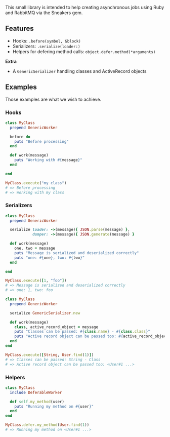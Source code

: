 This small library is intended to help creating asynchronous jobs
using Ruby and RabbitMQ via the Sneakers gem.

## Features

- Hooks: `.before(symbol, &block)`
- Serializers: `.serialize(loader:)`
- Helpers for defering method calls: `object.defer.method(*arguments)`

**Extra**

- A `GenericSerializer` handling classes and ActiveRecord objects

## Examples

Those examples are what we wish to achieve.

### Hooks

``` ruby
class MyClass
  prepend GenericWorker

  before do
    puts "Before processing"
  end

  def work(message)
    puts "Working with #{message}"
  end

end

MyClass.execute("my class")
# => Before processing
# => Working with my class
```

### Serializers

``` ruby
class MyClass
  prepend GenericWorker

  serialize loader: ->(message){ JSON.parse(message) },
            dumper: ->(message){ JSON.generate(message) }

  def work(message)
    one, two = message
    puts "Message is serialized and deserialized correctly"
    puts "one: #{one}, two: #{two}"
  end

end

MyClass.execute([1, "foo"])
# => Message is serialized and deserialized correctly
# => one: 1, two: foo
```

``` ruby
class MyClass
  prepend GenericWorker

  serialize GenericSerializer.new

  def work(message)
    class, active_record_object = message
    puts "Classes can be passed: #{class.name} - #{class.class}"
    puts "Active record object can be passed too: #{active_record_object}"
  end
end

MyClass.execute([String, User.find(1)])
# => Classes can be passed: String - Class
# => Active record object can be passed too: <User#1 ...>
```

### Helpers

``` ruby
class MyClass
  include DeferableWorker

  def self.my_method(user)
    puts "Running my method on #{user}"
  end
end

MyClass.defer.my_method(User.find(1))
# => Running my method on <User#1 ...>
```
